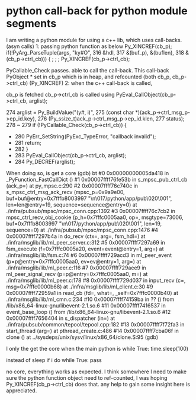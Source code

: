 
# python call-back for python module segments

I am writing a python module for using a c++ lib, which uses call-backs. (asyn calls)
1: passing python function as below
Py_XINCREF(cb_p);
if(!PyArg_ParseTuple(args, "ky#O",
  316                         &hdl,
  317                         &(buf_p), &(buflen),
  318                         &(cb_p->ctrl_cb))) {
;
;
;
Py_XINCREF(cb_p->ctrl_cb);

PyCallable_Check passes. able to call the call-back.
This call-back PyObject * set in cb_p which is in heap, and refcounted (both cb_p, cb_p->ctrl_cb) (Py_XINCREF)
2: when the c++ call-back is called,

cb_p is fetched
cb_p->ctrl_cb is called using PyEval_CallObject(cb_p->ctrl_cb, arglist);

  274   arglist = Py_BuildValue("(y#, i)",
  275                           (const char *)(ack_p->ctrl_msg_p->ep_id.key),
  276                           (Py_ssize_t)ack_p->ctrl_msg_p->ep_id.klen,
  277                           status);
  278
~ 279   if (!PyCallable_Check(cb_p->ctrl_cb)) {
+ 280     PyErr_SetString(PyExc_TypeError, "callback invalid");
+ 281     return;
+ 282   }
+ 283   PyEval_CallObject(cb_p->ctrl_cb, arglist);
+ 284   Py_DECREF(arglist);

When doing so, is get a core
(gdb) bt
#0  0x00000000005da418 in _PyFunction_FastCallDict ()
#1  0x00007ffff76fe53b in s_mpsc_pub_ctrl_cb (ack_p=<optimized out>) at py_mpsc.c:290
#2  0x00007ffff76c740c in s_mpsc_ctrl_msg_ack_recv (mpsc_p=0x9a9e00, buf=buf@entry=0x7fffb8003997 "\n\017/python/app/pub\020\001", len=len@entry=19, sequence=sequence@entry=0) at ./infra/pubsub/mpsc/mpsc_conn.cpp:1392
#3  0x00007ffff76c7cb2 in mpsc_ctrl_recv_obj_cookie (p_h=0x7fffc0005aa0, op=<optimized out>, msgtype=73006, buf=0x7fffb8003997 "\n\017/python/app/pub\020\001", len=19, sequence=0) at ./infra/pubsub/mpsc/mpsc_conn.cpp:1476
#4  0x00007ffff7297b4a in do_recv (ctx=<optimized out>, arg=<optimized out>, fsm_hdl=<optimized out>) at ./infra/msglib/lib/ml_peer_server.c:312
#5  0x00007ffff7297a69 in fsm_execute (f=0x7fffc0005a20, event=event@entry=1, arg=<optimized out>) at ./infra/msglib/lib/fsm.c:74
#6  0x00007ffff729acd3 in ml_peer_event (p=p@entry=0x7fffc0005aa0, ev=ev@entry=1, arg=<optimized out>) at ./infra/msglib/lib/ml_peer.c:116
#7  0x00007ffff729aee9 in ml_peer_signal_recv (p=p@entry=0x7fffc0005aa0, m=<optimized out>) at ./infra/msglib/lib/ml_peer.c:178
#8  0x00007ffff729d037 in input_recv (c=<optimized out>, msg=0x7fffc0000b68) at ./infra/msglib/lib/ml_client.c:30
#9  0x00007ffff72959a1 in read_cb (fd=<optimized out>, what=<optimized out>, _self=0x7fffc0000b40) at ./infra/msglib/lib/ml_cmn.c:234
#10 0x00007ffff74159ba in ?? () from /lib/x86_64-linux-gnu/libevent-2.1.so.6
#11 0x00007ffff7416537 in event_base_loop () from /lib/x86_64-linux-gnu/libevent-2.1.so.6
#12 0x00007ffff7656404 in s_dispatcher (in=<optimized out>) at ./infra/pubsub/common/tepool/tepool.cpp:182
#13 0x00007ffff7f72fa3 in start_thread (arg=<optimized out>) at pthread_create.c:486
#14 0x00007ffff7cba06f in clone () at ../sysdeps/unix/sysv/linux/x86_64/clone.S:95
(gdb)

I only the get the core when the main python is
while True:
    time.sleep(100)


instead of sleep if i do
while True:
    pass


no core, everything works as expected.
I think somewhere I need to make sure the python function object need to ref-counted, I was hoping
Py_XINCREF(cb_p->ctrl_cb) does that. any help to gain some insight here is appreciated.

        